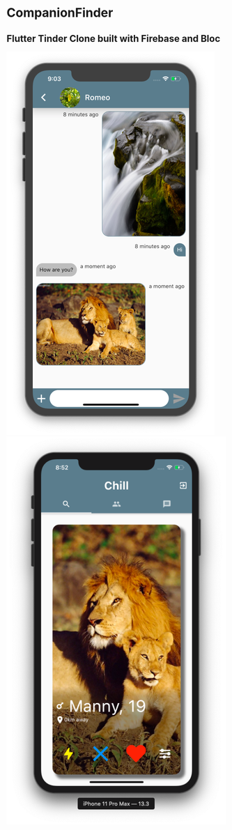 # CompanionFinder

## Flutter Tinder Clone built with Firebase and Bloc

![chat](./chat.png)
![profile](./profile.png)